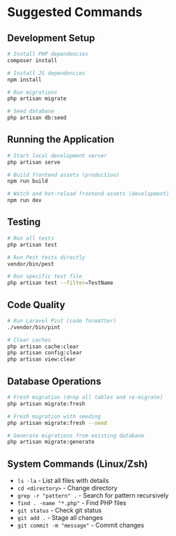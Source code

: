 # Suggested Commands

## Development Setup
```bash
# Install PHP dependencies
composer install

# Install JS dependencies
npm install

# Run migrations
php artisan migrate

# Seed database
php artisan db:seed
```

## Running the Application
```bash
# Start local development server
php artisan serve

# Build frontend assets (production)
npm run build

# Watch and hot-reload frontend assets (development)
npm run dev
```

## Testing
```bash
# Run all tests
php artisan test

# Run Pest tests directly
vendor/bin/pest

# Run specific test file
php artisan test --filter=TestName
```

## Code Quality
```bash
# Run Laravel Pint (code formatter)
./vendor/bin/pint

# Clear caches
php artisan cache:clear
php artisan config:clear
php artisan view:clear
```

## Database Operations
```bash
# Fresh migration (drop all tables and re-migrate)
php artisan migrate:fresh

# Fresh migration with seeding
php artisan migrate:fresh --seed

# Generate migrations from existing database
php artisan migrate:generate
```

## System Commands (Linux/Zsh)
- `ls -la` - List all files with details
- `cd <directory>` - Change directory
- `grep -r "pattern" .` - Search for pattern recursively
- `find . -name "*.php"` - Find PHP files
- `git status` - Check git status
- `git add .` - Stage all changes
- `git commit -m "message"` - Commit changes
